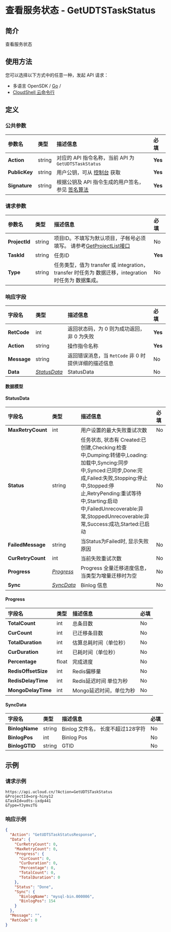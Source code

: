 # 查看服务状态 - GetUDTSTaskStatus

## 简介

查看服务状态






## 使用方法

您可以选择以下方式中的任意一种，发起 API 请求：
- 多语言 OpenSDK / [Go](https://github.com/ucloud/ucloud-sdk-go) /
- [CloudShell 云命令行](https://shell.ucloud.cn/)


## 定义

### 公共参数

| 参数名 | 类型 | 描述信息 | 必填 |
|:---|:---|:---|:---|
| **Action**     | string  | 对应的 API 指令名称，当前 API 为 `GetUDTSTaskStatus`                        | **Yes** |
| **PublicKey**  | string  | 用户公钥，可从 [控制台](https://console.ucloud.cn/uapi/apikey) 获取                                             | **Yes** |
| **Signature**  | string  | 根据公钥及 API 指令生成的用户签名，参见 [签名算法](api/summary/signature.md)  | **Yes** |

### 请求参数

| 参数名 | 类型 | 描述信息 | 必填 |
|:---|:---|:---|:---|
| **ProjectId** | string | 项目ID。不填写为默认项目，子帐号必须填写。 请参考[GetProjectList接口](https://docs.ucloud.cn/api/summary/get_project_list) |No|
| **TaskId** | string | 任务ID |**Yes**|
| **Type** | string | 任务类型，值为 transfer 或 integration， transfer 时任务为 数据迁移，integration 时任务为 数据集成。 |No|

### 响应字段

| 字段名 | 类型 | 描述信息 | 必填 |
|:---|:---|:---|:---|
| **RetCode** | int | 返回状态码，为 0 则为成功返回，非 0 为失败 |**Yes**|
| **Action** | string | 操作指令名称 |**Yes**|
| **Message** | string | 返回错误消息，当 `RetCode` 非 0 时提供详细的描述信息 |No|
| **Data** | [*StatusData*](#StatusData) | StatusData |No|

#### 数据模型


#### StatusData

| 字段名 | 类型 | 描述信息 | 必填 |
|:---|:---|:---|:---|
| **MaxRetryCount** | int | 用户设置的最大失败重试次数 |No|
| **Status** | string | 任务状态, 状态有 Created:已创建,Checking:检查中,Dumping:转储中,Loading:加载中,Syncing:同步中,Synced:已同步,Done:完成,Failed:失败,Stopping:停止中,Stopped:停止,RetryPending:重试等待中,Starting:启动中,FailedUnrecoverable:异常,StoppedUnrecoverable:异常,Success:成功,Started:已启动 |No|
| **FailedMessage** | string | 当Status为Failed时, 显示失败原因 |No|
| **CurRetryCount** | int | 当前失败重试次数 |No|
| **Progress** | [*Progress*](#Progress) | Progress 全量迁移进度信息， 当类型为增量迁移时为空 |No|
| **Sync** | [*SyncData*](#SyncData) | Binlog 信息 |No|

#### Progress

| 字段名 | 类型 | 描述信息 | 必填 |
|:---|:---|:---|:---|
| **TotalCount** | int | 总条目数 |No|
| **CurCount** | int | 已迁移条目数 |No|
| **TotalDuration** | int | 估算总耗时间（单位秒） |No|
| **CurDuration** | int | 已耗时间（单位秒） |No|
| **Percentage** | float | 完成进度 |No|
| **RedisOffsetSize** | int | Redis偏移量 |No|
| **RedisDelayTime** | int | Redis延迟时间  单位为秒   |No|
| **MongoDelayTime** | int | Mongo延迟时间，单位为秒  |No|

#### SyncData

| 字段名 | 类型 | 描述信息 | 必填 |
|:---|:---|:---|:---|
| **BinlogName** | string | Binlog 文件名， 长度不超过128字符 |No|
| **BinlogPos** | int | Binlog Pos |No|
| **BinlogGTID** | string | GTID |No|

## 示例

### 请求示例
    
```
https://api.ucloud.cn/?Action=GetUDTSTaskStatus
&ProjectId=org-hiny12
&TaskId=udts-ixdp441
&Type=YJymvzTG
```

### 响应示例
    
```json
{
  "Action": "GetUDTSTaskStatusResponse",
  "Data": {
    "CurRetryCount": 0,
    "MaxRetryCount": 0,
    "Progress": {
      "CurCount": 0,
      "CurDuration": 0,
      "Percentage": 0,
      "TotalCount": 0,
      "TotalDuration": 0
    },
    "Status": "Done",
    "Sync": {
      "BinlogName": "mysql-bin.000006",
      "BinlogPos": 154
    }
  },
  "Message": "",
  "RetCode": 0
}
```





